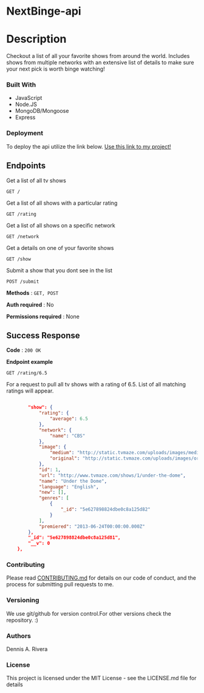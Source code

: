 # NextBinge-api

# Description

Checkout a list of all your favorite shows from around the world. Includes shows from multiple networks with an extensive list of details to make sure your next pick is worth binge watching!

### Built With

- JavaScript
- Node.JS
- MongoDB/Mongoose
- Express

### Deployment

To deploy the api utilize the link below.
[Use this link to my project!](https://api-project-6.herokuapp.com/index)

## Endpoints

Get a list of all tv shows

```
GET /
```

Get a list of all shows with a particular rating

```
GET /rating
```

Get a list of all shows on a specific network

```
GET /network
```

Get a details on one of your favorite shows

```
GET /show
```

Submit a show that you dont see in the list

```
POST /submit
```

**Methods** : `GET, POST`

**Auth required** : No

**Permissions required** : None

## Success Response

**Code** : `200 OK`

**Endpoint example**

```
GET /rating/6.5
```

For a request to pull all tv shows with a rating of 6.5. List of all matching ratings will appear.

```json

        "show": {
            "rating": {
                "average": 6.5
            },
            "network": {
                "name": "CBS"
            },
            "image": {
                "medium": "http://static.tvmaze.com/uploads/images/medium_portrait/81/202627.jpg",
                "original": "http://static.tvmaze.com/uploads/images/original_untouched/81/202627.jpg"
            },
            "id": 1,
            "url": "http://www.tvmaze.com/shows/1/under-the-dome",
            "name": "Under the Dome",
            "language": "English",
            "new": [],
            "genres": [
                {
                    "_id": "5e627898824dbe0c8a125d82"
                }
            ],
            "premiered": "2013-06-24T00:00:00.000Z"
        },
        "_id": "5e627898824dbe0c8a125d81",
        "__v": 0
    },
```

### Contributing

Please read [CONTRIBUTING.md](https://gist.github.com/PurpleBooth/b24679402957c63ec426) for details on our code of conduct, and the process for submitting pull requests to me.

### Versioning

We use git/github for version control.For other versions check the repository. :)

### Authors

Dennis A. Rivera

### License

This project is licensed under the MIT License - see the LICENSE.md file for details
